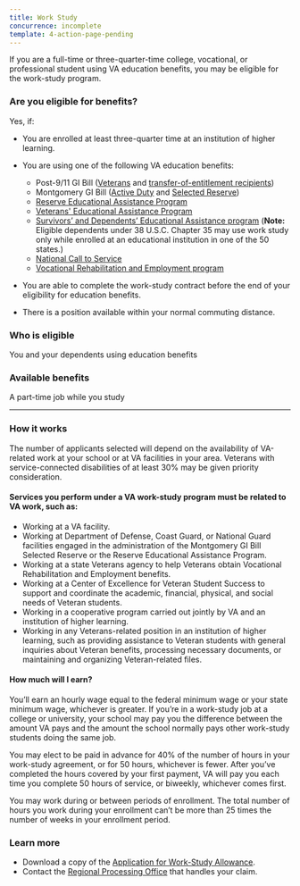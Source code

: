 ```yaml
---
title: Work Study
concurrence: incomplete
template: 4-action-page-pending
---
```


If you are a full-time or three-quarter-time college, vocational, or professional student using VA education benefits, you may be eligible for the work-study program.

<div class="call-out" markdown="1">

### Are you eligible for benefits?
Yes, if:

  - You are enrolled at least three-quarter time at an institution of higher learning.
  - You are using one of the following VA education benefits:

    - Post-9/11 GI Bill ([Veterans](/education/gi-bill/post-9-11/) and [transfer-of-entitlement recipients](/education/gi-bill/transfer/))
    - Montgomery GI Bill ([Active Duty](/education/gi-bill/montgomery-active-duty/) and [Selected Reserve](/education/gi-bill/montgomery-selected-reserve/))
    - [Reserve Educational Assistance Program](/education/other-educational-assistance-programs/reap/)
    - [Veterans' Educational Assistance Program](/education/other-educational-assistance-programs/veap/)
    - [Survivors’ and Dependents’ Educational Assistance program](/education/gi-bill/survivors-dependent-assistance/dependents-education/) (**Note:** Eligible dependents under 38 U.S.C. Chapter 35 may use work study only while enrolled at an educational institution in one of the 50 states.)
    - [National Call to Service](/education/other-educational-assistance-programs/call-to-service/)
    - [Vocational Rehabilitation and Employment program](http://www.benefits.va.gov/vocrehab/index.asp)
  - You are able to complete the work-study contract before the end of your eligibility for education benefits.
  - There is a position available within your normal commuting distance.

### Who is eligible
You and your dependents using education benefits
</div>

### Available benefits

A part-time job while you study

-----

### How it works

The number of applicants selected will depend on the availability of VA-related work at your school or at VA facilities in your area. Veterans with service-connected disabilities of at least 30% may be given priority consideration.

#### Services you perform under a VA work-study program must be related to VA work, such as:

- Working at a VA facility.
- Working at Department of Defense, Coast Guard, or National Guard facilities engaged in the administration of the Montgomery GI Bill Selected Reserve or the Reserve Educational Assistance Program.
- Working at a state Veterans agency to help Veterans obtain Vocational Rehabilitation and Employment benefits.
- Working at a Center of Excellence for Veteran Student Success to support and coordinate the academic, financial, physical, and social needs of Veteran students.
- Working in a cooperative program carried out jointly by VA and an institution of higher learning.
- Working in any Veterans-related position in an institution of higher learning, such as providing assistance to Veteran students with general inquiries about Veteran benefits, processing necessary documents, or maintaining and organizing Veteran-related files.

#### How much will I earn?

You’ll earn an hourly wage equal to the federal minimum wage or your state minimum wage, whichever is greater. If you’re in a work-study job at a college or university, your school may pay you the difference between the amount VA pays and the amount the school normally pays other work-study students doing the same job.

You may elect to be paid in advance for 40% of the number of hours in your work-study agreement, or for 50 hours, whichever is fewer. After you’ve completed the hours covered by your first payment, VA will pay you each time you complete 50 hours of service, or biweekly, whichever comes first.

You may work during or between periods of enrollment. The total number of hours you work during your enrollment can’t be more than 25 times the number of weeks in your enrollment period.

### Learn more

- Download a copy of the [Application for Work-Study Allowance](http://www.vba.va.gov/pubs/forms/VBA-22-8691-ARE.pdf).
- Contact the [Regional Processing Office](http://www.benefits.va.gov/gibill/regional_processing.asp) that handles your claim.
